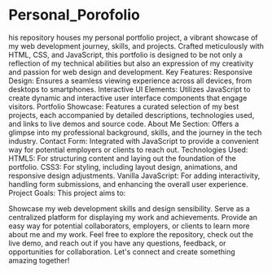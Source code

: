 # Personal_Porofolio
his repository houses my personal portfolio project, a vibrant showcase of my web development journey, skills, and projects. Crafted meticulously with HTML, CSS, and JavaScript, this portfolio is designed to be not only a reflection of my technical abilities but also an expression of my creativity and passion for web design and development.
Key Features:
Responsive Design: Ensures a seamless viewing experience across all devices, from desktops to smartphones.
Interactive UI Elements: Utilizes JavaScript to create dynamic and interactive user interface components that engage visitors.
Portfolio Showcase: Features a curated selection of my best projects, each accompanied by detailed descriptions, technologies used, and links to live demos and source code.
About Me Section: Offers a glimpse into my professional background, skills, and the journey in the tech industry.
Contact Form: Integrated with JavaScript to provide a convenient way for potential employers or clients to reach out.
Technologies Used:
HTML5: For structuring content and laying out the foundation of the portfolio.
CSS3: For styling, including layout design, animations, and responsive design adjustments.
Vanilla JavaScript: For adding interactivity, handling form submissions, and enhancing the overall user experience.
Project Goals:
This project aims to:

Showcase my web development skills and design sensibility.
Serve as a centralized platform for displaying my work and achievements.
Provide an easy way for potential collaborators, employers, or clients to learn more about me and my work.
Feel free to explore the repository, check out the live demo, and reach out if you have any questions, feedback, or opportunities for collaboration. Let's connect and create something amazing together!


